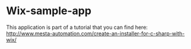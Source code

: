 # Wix-sample-app

This application is part of a tutorial that you can find here: http://www.mesta-automation.com/create-an-installer-for-c-sharp-with-wix/

